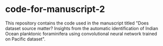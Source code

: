 # code-for-manuscript-2

This repository contains the code used in the manuscript titled "Does dataset source matter? Insights from the automatic identification of Indian Ocean planktonic foraminifera using convolutional neural network trained on Pacific dataset".

